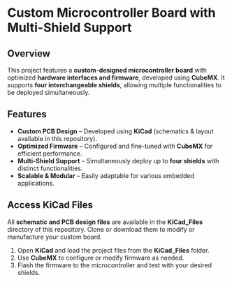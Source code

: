# **Custom Microcontroller Board with Multi-Shield Support**  

## Overview  
This project features a **custom-designed microcontroller board** with optimized **hardware interfaces and firmware**, developed using **CubeMX**. It supports **four interchangeable shields**, allowing multiple functionalities to be deployed simultaneously.  

## Features  
- **Custom PCB Design** – Developed using **KiCad** (schematics & layout available in this repository).  
- **Optimized Firmware** – Configured and fine-tuned with **CubeMX** for efficient performance.  
- **Multi-Shield Support** – Simultaneously deploy up to **four shields** with distinct functionalities.  
- **Scalable & Modular** – Easily adaptable for various embedded applications.  

## Access KiCad Files  
All **schematic and PCB design files** are available in the **KiCad_Files** directory of this repository. Clone or download them to modify or manufacture your custom board.  

1. Open **KiCad** and load the project files from the **KiCad_Files** folder.  
2. Use **CubeMX** to configure or modify firmware as needed.  
3. Flash the firmware to the microcontroller and test with your desired shields.  


